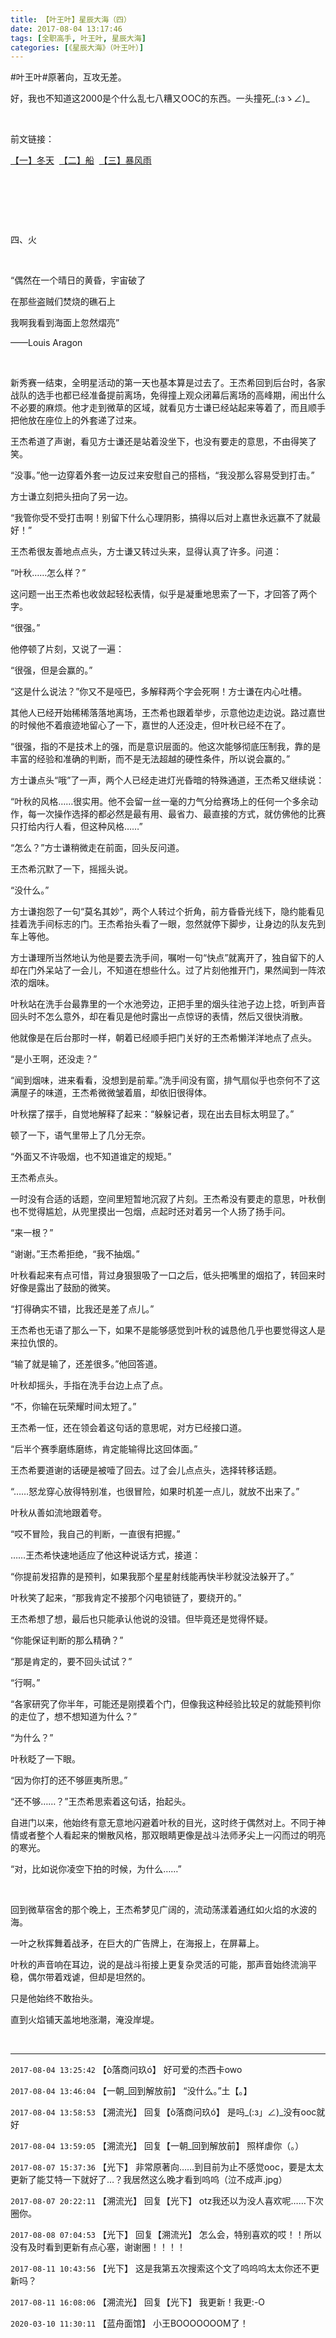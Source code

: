 ```yaml
---
title: 【叶王叶】星辰大海（四）
date: 2017-08-04 13:17:46
tags: [全职高手, 叶王叶, 星辰大海]
categories: [《星辰大海》（叶王叶）]
---
```


<p dir="ltr"  >#叶王叶#原著向，互攻无差。</p> 
<p dir="ltr"  >好，我也不知道这2000是个什么乱七八糟又OOC的东西。一头撞死_(:зゝ∠)_</p> 
<p dir="ltr"  >&nbsp;</p> 
<p dir="ltr"  >前文链接：</p> 
<p dir="ltr"  ><a target="_blank" href="http://ziqidonglai136.lofter.com/post/1dd33dfb_10c694d1"  >【一】冬天</a>&nbsp;&nbsp;<a target="_blank" href="http://ziqidonglai136.lofter.com/post/1dd33dfb_10c87254"  >【二】船</a>&nbsp;&nbsp;<a target="_blank" href="http://ziqidonglai136.lofter.com/post/1dd33dfb_10d0d136"  >【三】暴风雨</a></p> 
<p dir="ltr"  >&nbsp;</p> 
<p dir="ltr"  >&nbsp;</p> 
<p dir="ltr"  >&nbsp;</p> 
<p dir="ltr"  >四、火</p> 
<p dir="ltr"  >&nbsp;</p> 
<p dir="ltr"  >“偶然在一个晴日的黄昏，宇宙破了</p> 
<p dir="ltr"  >在那些盗贼们焚烧的礁石上</p> 
<p dir="ltr"  >我啊我看到海面上忽然熠亮”</p> 
<p dir="ltr"  >——Louis Aragon</p> 
<p dir="ltr"  >&nbsp;</p> 
<p dir="ltr"  >新秀赛一结束，全明星活动的第一天也基本算是过去了。王杰希回到后台时，各家战队的选手也都已经准备提前离场，免得撞上观众闭幕后离场的高峰期，闹出什么不必要的麻烦。他才走到微草的区域，就看见方士谦已经站起来等着了，而且顺手把他放在座位上的外套递了过来。</p> 
<p dir="ltr"  >王杰希道了声谢，看见方士谦还是站着没坐下，也没有要走的意思，不由得笑了笑。</p> 
<p dir="ltr"  >“没事。”他一边穿着外套一边反过来安慰自己的搭档，“我没那么容易受到打击。”</p> 
<p dir="ltr"  >方士谦立刻把头扭向了另一边。</p> 
<p dir="ltr"  >“我管你受不受打击啊！别留下什么心理阴影，搞得以后对上嘉世永远赢不了就最好！”</p> 
<p dir="ltr"  >王杰希很友善地点点头，方士谦又转过头来，显得认真了许多。问道：</p> 
<p dir="ltr"  >“叶秋……怎么样？”</p> 
<p dir="ltr"  >这问题一出王杰希也收敛起轻松表情，似乎是凝重地思索了一下，才回答了两个字。</p> 
<p dir="ltr"  >“很强。”</p> 
<p dir="ltr"  >他停顿了片刻，又说了一遍：</p> 
<p dir="ltr"  >“很强，但是会赢的。”</p> 
<p dir="ltr"  >“这是什么说法？”你又不是哑巴，多解释两个字会死啊！方士谦在内心吐槽。</p> 
<p dir="ltr"  >其他人已经开始稀稀落落地离场，王杰希也跟着举步，示意他边走边说。路过嘉世的时候他不着痕迹地留心了一下，嘉世的人还没走，但叶秋已经不在了。</p> 
<p dir="ltr"  >“很强，指的不是技术上的强，而是意识层面的。他这次能够彻底压制我，靠的是丰富的经验和准确的判断，而不是无法超越的硬性条件，所以说会赢的。”</p> 
<p dir="ltr"  >方士谦点头“哦”了一声，两个人已经走进灯光昏暗的特殊通道，王杰希又继续说：</p> 
<p dir="ltr"  >“叶秋的风格……很实用。他不会留一丝一毫的力气分给赛场上的任何一个多余动作，每一次操作选择的都必然是最有用、最省力、最直接的方式，就仿佛他的比赛只打给内行人看，但这种风格……”</p> 
<p dir="ltr"  >“怎么？”方士谦稍微走在前面，回头反问道。</p> 
<p dir="ltr"  >王杰希沉默了一下，摇摇头说。</p> 
<p dir="ltr"  >“没什么。”</p> 
<p dir="ltr"  >方士谦抱怨了一句“莫名其妙”，两个人转过个折角，前方昏昏光线下，隐约能看见挂着洗手间标志的门。王杰希抬头看了一眼，忽然就停下脚步，让身边的队友先到车上等他。</p> 
<p dir="ltr"  >方士谦理所当然地认为他是要去洗手间，嘱咐一句“快点”就离开了，独自留下的人却在门外呆站了一会儿，不知道在想些什么。过了片刻他推开门，果然闻到一阵浓浓的烟味。</p> 
<p dir="ltr"  >叶秋站在洗手台最靠里的一个水池旁边，正把手里的烟头往池子边上捻，听到声音回头时不怎么意外，却在看见是他时露出一点惊讶的表情，然后又很快消散。</p> 
<p dir="ltr"  >他就像是在后台那时一样，朝着已经顺手把门关好的王杰希懒洋洋地点了点头。</p> 
<p dir="ltr"  >“是小王啊，还没走？”</p> 
<p dir="ltr"  >“闻到烟味，进来看看，没想到是前辈。”洗手间没有窗，排气扇似乎也奈何不了这满屋子的味道，王杰希微微皱着眉，却依旧很得体。</p> 
<p dir="ltr"  >叶秋摆了摆手，自觉地解释了起来：“躲躲记者，现在出去目标太明显了。”</p> 
<p dir="ltr"  >顿了一下，语气里带上了几分无奈。</p> 
<p dir="ltr"  >“外面又不许吸烟，也不知道谁定的规矩。”</p> 
<p dir="ltr"  >王杰希点头。</p> 
<p dir="ltr"  >一时没有合适的话题，空间里短暂地沉寂了片刻。王杰希没有要走的意思，叶秋倒也不觉得尴尬，从兜里摸出一包烟，点起时还对着另一个人扬了扬手问。</p> 
<p dir="ltr"  >“来一根？”</p> 
<p dir="ltr"  >“谢谢。”王杰希拒绝，“我不抽烟。”</p> 
<p dir="ltr"  >叶秋看起来有点可惜，背过身狠狠吸了一口之后，低头把嘴里的烟掐了，转回来时好像是露出了鼓励的微笑。</p> 
<p dir="ltr"  >“打得确实不错，比我还是差了点儿。”</p> 
<p dir="ltr"  >王杰希也无语了那么一下，如果不是能够感觉到叶秋的诚恳他几乎也要觉得这人是来拉仇恨的。</p> 
<p dir="ltr"  >“输了就是输了，还差很多。”他回答道。</p> 
<p dir="ltr"  >叶秋却摇头，手指在洗手台边上点了点。</p> 
<p dir="ltr"  >“不，你输在玩荣耀时间太短了。”</p> 
<p dir="ltr"  >王杰希一怔，还在领会着这句话的意思呢，对方已经接口道。</p> 
<p dir="ltr"  >“后半个赛季磨练磨练，肯定能输得比这回体面。”</p> 
<p dir="ltr"  >王杰希要道谢的话硬是被噎了回去。过了会儿点点头，选择转移话题。</p> 
<p dir="ltr"  >“……怒龙穿心放得特别准，也很冒险，如果时机差一点儿，就放不出来了。”</p> 
<p dir="ltr"  >叶秋从善如流地跟着夸。</p> 
<p dir="ltr"  >“哎不冒险，我自己的判断，一直很有把握。”</p> 
<p dir="ltr"  >……王杰希快速地适应了他这种说话方式，接道：</p> 
<p dir="ltr"  >“你提前发招靠的是预判，如果我那个星星射线能再快半秒就没法躲开了。”</p> 
<p dir="ltr"  >叶秋笑了起来，“那我肯定不接那个闪电锁链了，要绕开的。”</p> 
<p dir="ltr"  >王杰希想了想，最后也只能承认他说的没错。但毕竟还是觉得怀疑。</p> 
<p dir="ltr"  >“你能保证判断的那么精确？”</p> 
<p dir="ltr"  >“那是肯定的，要不回头试试？”</p> 
<p dir="ltr"  >“行啊。”</p> 
<p dir="ltr"  >“各家研究了你半年，可能还是刚摸着个门，但像我这种经验比较足的就能预判你的走位了，想不想知道为什么？”</p> 
<p dir="ltr"  >“为什么？”</p> 
<p dir="ltr"  >叶秋眨了一下眼。</p> 
<p dir="ltr"  >“因为你打的还不够匪夷所思。”</p> 
<p dir="ltr"  >“还不够……？”王杰希思索着这句话，抬起头。</p> 
<p dir="ltr"  >自进门以来，他始终有意无意地闪避着叶秋的目光，这时终于偶然对上。不同于神情或者整个人看起来的懒散风格，那双眼睛更像是战斗法师矛尖上一闪而过的明亮的寒光。</p> 
<p dir="ltr"  >“对，比如说你凌空下拍的时候，为什么……”</p> 
<p dir="ltr"  >&nbsp;</p> 
<p dir="ltr"  >回到微草宿舍的那个晚上，王杰希梦见广阔的，流动荡漾着通红如火焰的水波的海。</p> 
<p dir="ltr"  >一叶之秋挥舞着战矛，在巨大的广告牌上，在海报上，在屏幕上。</p> 
<p dir="ltr"  >叶秋的声音响在耳边，说的是战斗衔接上更复杂灵活的可能，那声音始终流淌平稳，偶尔带着戏谑，但却是坦然的。</p> 
<p dir="ltr"  >只是他始终不敢抬头。</p> 
<p dir="ltr"  >直到火焰铺天盖地地涨潮，淹没岸堤。</p> 
<p dir="ltr"  >&nbsp;</p>

<!-- more -->

---

`2017-08-04 13:25:42` 【ò落商问玖ó】 好可爱的杰西卡owo

`2017-08-04 13:46:04` 【一朝\_回到解放前】 “没什么。”土【。】

`2017-08-04 13:58:53` 【溯流光】 回复【ò落商问玖ó】 是吗\_(:з」∠)\_没有ooc就好

`2017-08-04 13:59:05` 【溯流光】 回复【一朝\_回到解放前】 照样虐你（。）

`2017-08-07 15:37:36` 【光下】 非常原著向……到目前为止不感觉ooc，要是太太更新了能艾特一下就好了…？我居然这么晚才看到呜呜（泣不成声.jpg）

`2017-08-07 20:22:11` 【溯流光】 回复【光下】 otz我还以为没人喜欢呢……下次圈你。

`2017-08-08 07:04:53` 【光下】 回复【溯流光】 怎么会，特别喜欢的哎！！所以没有及时看到更新有点心塞，谢谢圈！！！！

`2017-08-11 10:43:56` 【光下】 这是我第五次搜索这个文了呜呜呜太太你还不更新吗？

`2017-08-11 16:08:06` 【溯流光】 回复【光下】 我更新！我更:-O

`2020-03-10 11:30:11` 【蓝舟面馆】 小王BOOOOOOOM了！
